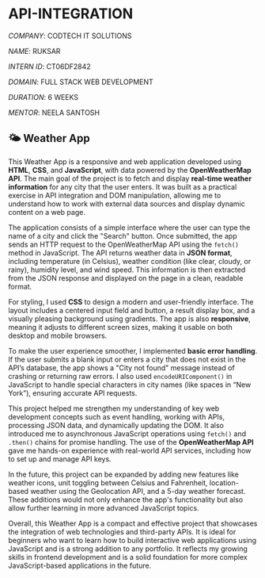 # API-INTEGRATION

*COMPANY*: CODTECH IT SOLUTIONS

*NAME*: RUKSAR

*INTERN ID*: CT06DF2842

*DOMAIN*: FULL STACK WEB DEVELOPMENT

*DURATION*: 6 WEEKS

*MENTOR*: NEELA SANTOSH

## 🌤️ Weather App

This Weather App is a responsive and  web application developed using **HTML**, **CSS**, and **JavaScript**, with data powered by the **OpenWeatherMap API**. The main goal of the project is to fetch and display **real-time weather information** for any city that the user enters. It was built as a practical exercise in API integration and DOM manipulation, allowing me to understand how to work with external data sources and display dynamic content on a web page.

The application consists of a simple interface where the user can type the name of a city and click the "Search" button. Once submitted, the app sends an HTTP request to the OpenWeatherMap API using the `fetch()` method in JavaScript. The API returns weather data in **JSON format**, including temperature (in Celsius), weather condition (like clear, cloudy, or rainy), humidity level, and wind speed. This information is then extracted from the JSON response and displayed on the page in a clean, readable format.

For styling, I used **CSS** to design a modern and user-friendly interface. The layout includes a centered input field and button, a result display box, and a visually pleasing background using gradients. The app is also **responsive**, meaning it adjusts to different screen sizes, making it usable on both desktop and mobile browsers.

To make the user experience smoother, I implemented **basic error handling**. If the user submits a blank input or enters a city that does not exist in the API’s database, the app shows a "City not found" message instead of crashing or returning raw errors. I also used `encodeURIComponent()` in JavaScript to handle special characters in city names (like spaces in “New York”), ensuring accurate API requests.

This project helped me strengthen my understanding of key web development concepts such as event handling, working with APIs, processing JSON data, and dynamically updating the DOM. It also introduced me to asynchronous JavaScript operations using `fetch()` and `.then()` chains for promise handling. The use of the **OpenWeatherMap API** gave me hands-on experience with real-world API services, including how to set up and manage API keys.

In the future, this project can be expanded by adding new features like weather icons, unit toggling between Celsius and Fahrenheit, location-based weather using the Geolocation API, and a 5-day weather forecast. These additions would not only enhance the app's functionality but also allow further learning in more advanced JavaScript topics.

Overall, this Weather App is a compact and effective project that showcases the integration of web technologies and third-party APIs. It is ideal for beginners who want to learn how to build interactive web applications using JavaScript and is a strong addition to any portfolio. It reflects my growing skills in frontend development and is a solid foundation for more complex JavaScript-based applications in the future.
